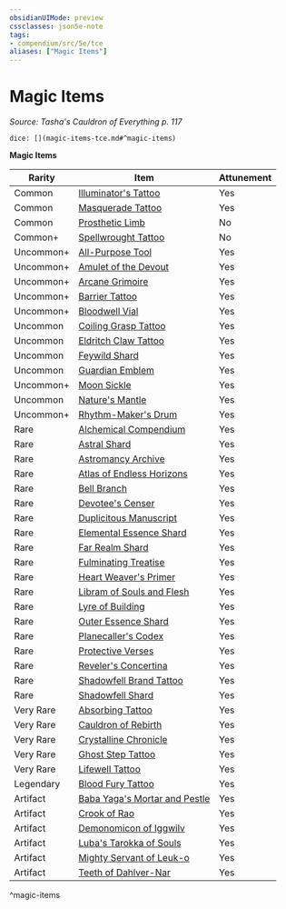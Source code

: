 ```yaml
---
obsidianUIMode: preview
cssclasses: json5e-note
tags:
- compendium/src/5e/tce
aliases: ["Magic Items"]
---
```

# Magic Items
*Source: Tasha's Cauldron of Everything p. 117* 

`dice: [](magic-items-tce.md#^magic-items)`

**Magic Items**

| Rarity | Item | Attunement |
|--------|------|------------|
| Common | [Illuminator's Tattoo](illuminators-tattoo-tce.md) | Yes |
| Common | [Masquerade Tattoo](masquerade-tattoo-tce.md) | Yes |
| Common | [Prosthetic Limb](prosthetic-limb-tce.md) | No |
| Common+ | [Spellwrought Tattoo](spellwrought-tattoo-tce.md) | No |
| Uncommon+ | [All-Purpose Tool](1-all-purpose-tool-tce.md) | Yes |
| Uncommon+ | [Amulet of the Devout](1-amulet-of-the-devout-tce.md) | Yes |
| Uncommon+ | [Arcane Grimoire](1-arcane-grimoire-tce.md) | Yes |
| Uncommon+ | [Barrier Tattoo](barrier-tattoo-small-tce.md) | Yes |
| Uncommon+ | [Bloodwell Vial](1-bloodwell-vial-tce.md) | Yes |
| Uncommon | [Coiling Grasp Tattoo](coiling-grasp-tattoo-tce.md) | Yes |
| Uncommon | [Eldritch Claw Tattoo](eldritch-claw-tattoo-tce.md) | Yes |
| Uncommon | [Feywild Shard](feywild-shard-tce.md) | Yes |
| Uncommon | [Guardian Emblem](guardian-emblem-tce.md) | Yes |
| Uncommon+ | [Moon Sickle](1-moon-sickle-tce.md) | Yes |
| Uncommon | [Nature's Mantle](natures-mantle-tce.md) | Yes |
| Uncommon+ | [Rhythm-Maker's Drum](1-rhythm-makers-drum-tce.md) | Yes |
| Rare | [Alchemical Compendium](alchemical-compendium-tce.md) | Yes |
| Rare | [Astral Shard](astral-shard-tce.md) | Yes |
| Rare | [Astromancy Archive](astromancy-archive-tce.md) | Yes |
| Rare | [Atlas of Endless Horizons](atlas-of-endless-horizons-tce.md) | Yes |
| Rare | [Bell Branch](bell-branch-tce.md) | Yes |
| Rare | [Devotee's Censer](devotees-censer-tce.md) | Yes |
| Rare | [Duplicitous Manuscript](duplicitous-manuscript-tce.md) | Yes |
| Rare | [Elemental Essence Shard](elemental-essence-shard-tce.md) | Yes |
| Rare | [Far Realm Shard](far-realm-shard-tce.md) | Yes |
| Rare | [Fulminating Treatise](fulminating-treatise-tce.md) | Yes |
| Rare | [Heart Weaver's Primer](heart-weavers-primer-tce.md) | Yes |
| Rare | [Libram of Souls and Flesh](libram-of-souls-and-flesh-tce.md) | Yes |
| Rare | [Lyre of Building](lyre-of-building-tce.md) | Yes |
| Rare | [Outer Essence Shard](outer-essence-shard-tce.md) | Yes |
| Rare | [Planecaller's Codex](planecallers-codex-tce.md) | Yes |
| Rare | [Protective Verses](protective-verses-tce.md) | Yes |
| Rare | [Reveler's Concertina](revelers-concertina-tce.md) | Yes |
| Rare | [Shadowfell Brand Tattoo](shadowfell-brand-tattoo-tce.md) | Yes |
| Rare | [Shadowfell Shard](shadowfell-shard-tce.md) | Yes |
| Very Rare | [Absorbing Tattoo](absorbing-tattoo-tce.md) | Yes |
| Very Rare | [Cauldron of Rebirth](cauldron-of-rebirth-tce.md) | Yes |
| Very Rare | [Crystalline Chronicle](crystalline-chronicle-tce.md) | Yes |
| Very Rare | [Ghost Step Tattoo](ghost-step-tattoo-tce.md) | Yes |
| Very Rare | [Lifewell Tattoo](lifewell-tattoo-tce.md) | Yes |
| Legendary | [Blood Fury Tattoo](blood-fury-tattoo-tce.md) | Yes |
| Artifact | [Baba Yaga's Mortar and Pestle](baba-yagas-mortar-and-pestle-tce.md) | Yes |
| Artifact | [Crook of Rao](crook-of-rao-tce.md) | Yes |
| Artifact | [Demonomicon of Iggwilv](demonomicon-of-iggwilv-tce.md) | Yes |
| Artifact | [Luba's Tarokka of Souls](lubas-tarokka-of-souls-tce.md) | Yes |
| Artifact | [Mighty Servant of Leuk-o](mighty-servant-of-leuk-o-tce.md) | Yes |
| Artifact | [Teeth of Dahlver-Nar](teeth-of-dahlver-nar-tce.md) | Yes |
^magic-items